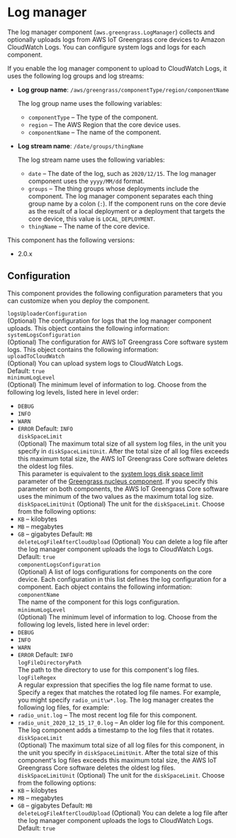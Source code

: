 # Log manager<a name="log-manager-component"></a>

The log manager component \(`aws.greengrass.LogManager`\) collects and optionally uploads logs from AWS IoT Greengrass core devices to Amazon CloudWatch Logs\. You can configure system logs and logs for each component\.

If you enable the log manager component to upload to CloudWatch Logs, it uses the following log groups and log streams:
+ **Log group name**: `/aws/greengrass/componentType/region/componentName`

  The log group name uses the following variables:
  + `componentType` – The type of the component\.
  + `region` – The AWS Region that the core device uses\.
  + `componentName` – The name of the component\.
+ **Log stream name**: `/date/groups/thingName`

  The log stream name uses the following variables:
  + `date` – The date of the log, such as `2020/12/15`\. The log manager component uses the `yyyy/MM/dd` format\.
  + `groups` – The thing groups whose deployments include the component\. The log manager component separates each thing group name by a colon \(`:`\)\. If the component runs on the core devie as the result of a local deployment or a deployment that targets the core device, this value is `LOCAL_DEPLOYMENT`\.
  + `thingName` – The name of the core device\.

This component has the following versions:
+ 2\.0\.x

## Configuration<a name="log-manager-component-configuration"></a>

This component provides the following configuration parameters that you can customize when you deploy the component\.

`logsUploaderConfiguration`  
\(Optional\) The configuration for logs that the log manager component uploads\. This object contains the following information:    
`systemLogsConfiguration`  
\(Optional\) The configuration for AWS IoT Greengrass Core software system logs\. This object contains the following information:    
`uploadToCloudWatch`  
\(Optional\) You can upload system logs to CloudWatch Logs\.  
Default: `true`  
`minimumLogLevel`  
\(Optional\) The minimum level of information to log\. Choose from the following log levels, listed here in level order:  
+ `DEBUG`
+ `INFO`
+ `WARN`
+ `ERROR`
Default: `INFO`  
  `diskSpaceLimit`   
\(Optional\) The maximum total size of all system log files, in the unit you specify in `diskSpaceLimitUnit`\. After the total size of all log files exceeds this maximum total size, the AWS IoT Greengrass Core software deletes the oldest log files\.  
This parameter is equivalent to the [system logs disk space limit](greengrass-nucleus-component.md#greengrass-nucleus-component-configuration-system-logs-limit) parameter of the [Greengrass nucleus component](greengrass-nucleus-component.md)\. If you specify this parameter on both components, the AWS IoT Greengrass Core software uses the minimum of the two values as the maximum total log size\.  
`diskSpaceLimitUnit`  <a name="log-manager-component-configuration-disk-space-limit-unit"></a>
\(Optional\) The unit for the `diskSpaceLimit`\. Choose from the following options:  
+ `KB` – kilobytes
+ `MB` – megabytes
+ `GB` – gigabytes
Default: `MB`  
`deleteLogFileAfterCloudUpload`  <a name="log-manager-component-configuration-delete-log-file-after-cloud-upload"></a>
\(Optional\) You can delete a log file after the log manager component uploads the logs to CloudWatch Logs\.  
Default: `true`  
`componentLogsConfiguration`  
\(Optional\) A list of logs configurations for components on the core device\. Each configuration in this list defines the log configuration for a component\. Each object contains the following information:    
`componentName`  
The name of the component for this logs configuration\.  
`minimumLogLevel`  
\(Optional\) The minimum level of information to log\. Choose from the following log levels, listed here in level order:  
+ `DEBUG`
+ `INFO`
+ `WARN`
+ `ERROR`
Default: `INFO`  
`logFileDirectoryPath`  
The path to the directory to use for this component's log files\.  
`logFileRegex`  
A regular expression that specifies the log file name format to use\. Specify a regex that matches the rotated log file names\. For example, you might specify `radio_unit\w*.log`\. The log manager creates the following log files, for example:  
+ `radio_unit.log` – The most recent log file for this component\.
+ `radio_unit_2020_12_15_17_0.log` – An older log file for this component\. The log component adds a timestamp to the log files that it rotates\.  
`diskSpaceLimit`  
\(Optional\) The maximum total size of all log files for this component, in the unit you specify in `diskSpaceLimitUnit`\. After the total size of this component's log files exceeds this maximum total size, the AWS IoT Greengrass Core software deletes the oldest log files\.  
`diskSpaceLimitUnit`  <a name="log-manager-component-configuration-disk-space-limit-unit"></a>
\(Optional\) The unit for the `diskSpaceLimit`\. Choose from the following options:  
+ `KB` – kilobytes
+ `MB` – megabytes
+ `GB` – gigabytes
Default: `MB`  
`deleteLogFileAfterCloudUpload`  <a name="log-manager-component-configuration-delete-log-file-after-cloud-upload"></a>
\(Optional\) You can delete a log file after the log manager component uploads the logs to CloudWatch Logs\.  
Default: `true`